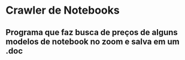 # Crawler de Notebooks

## Programa que faz busca de preços de alguns modelos de notebook no zoom e salva em um .doc
